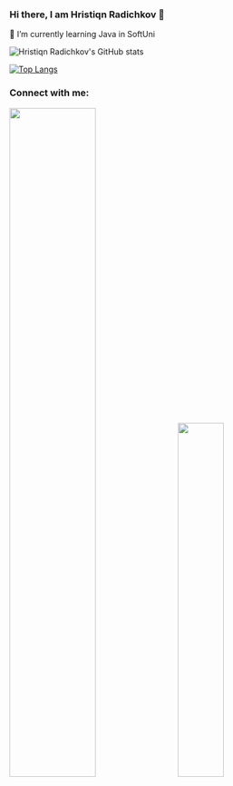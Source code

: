 ### Hi there, I am Hristiqn Radichkov 👋

🌱 I’m currently learning Java in SoftUni

![Hristiqn Radichkov's GitHub stats](https://github-readme-stats.vercel.app/api?username=hradichkov&show_icons=true&theme=transparent)

[![Top Langs](https://github-readme-stats.vercel.app/api/top-langs/?username=hradichkov&layout=compact)](https://github.com/hradichkov/github-readme-stats)

### Connect with me:

<div class='container'>
<img style="height: auto; width: 55%;" class="img" src="https://github-readme-stats.vercel.app/api?username=hradichkov&show_icons=true&theme=transparent" />
&nbsp;
&nbsp;
<img style="height: auto; width: 40%;" class="img" src="https://github-readme-stats.vercel.app/api/top-langs/?username=hradichkov&langs_count=8&layout=compact" /></div>
</div>


<!--
**hradichkov/hradichkov** is a ✨ _special_ ✨ repository because its `README.md` (this file) appears on your GitHub profile.

Here are some ideas to get you started:

- 🔭 I’m currently working on ...
- 🌱 I’m currently learning ...
- 👯 I’m looking to collaborate on ...
- 🤔 I’m looking for help with ...
- 💬 Ask me about ...
- 📫 How to reach me: ...
- 😄 Pronouns: ...
- ⚡ Fun fact: ...
-->

